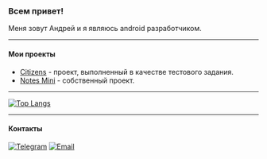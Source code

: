 ### Всем привет!

Меня зовут Андрей и я являюсь android разработчиком.
***

#### Мои проекты

* [Citizens] - проект, выполненный в качестве тестового задания.
* [Notes Mini] - собственный проект.

[Citizens]: https://github.com/Loskon/android-citizens
[Notes mini]: https://github.com/Loskon/android-notes-mini

***

[![Top Langs](https://github-readme-stats.vercel.app/api/top-langs/?username=loskon&layout=compact)](https://github.com/Loskon/Loskon)

***

#### Контакты

[![Telegram](https://img.shields.io/badge/Telegram-2CA5E0?style=for-the-badge&logo=telegram&logoColor=white)](https://t.me/loskon)
[![Email](https://img.shields.io/badge/Gmail-D14836?style=for-the-badge&logo=gmail&logoColor=white)](mailto:andreyrochev23@gmail.com)


<!--
- 🔭 I’m currently working on ...
- 🌱 I’m currently learning ...
- 👯 I’m looking to collaborate on ...
- 🤔 I’m looking for help with ...
- 💬 Ask me about ...
- 📫 How to reach me: ...
- 😄 Pronouns: ...
- ⚡ Fun fact: I started programming because I didn't like the standard notes on a smartphone
-->
